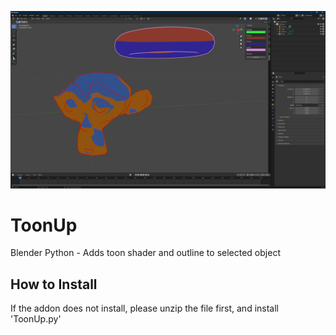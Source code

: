 ![Screenshot](/ToonUpScreenshot.png)

# ToonUp
Blender Python - Adds toon shader and outline to selected object

## How to Install

If the addon does not install, please unzip the file first, and install 'ToonUp.py'
